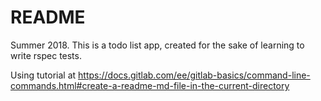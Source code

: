 # README

Summer 2018. This is a todo list app, created for the sake of learning to write rspec tests. 

Using tutorial at https://docs.gitlab.com/ee/gitlab-basics/command-line-commands.html#create-a-readme-md-file-in-the-current-directory


